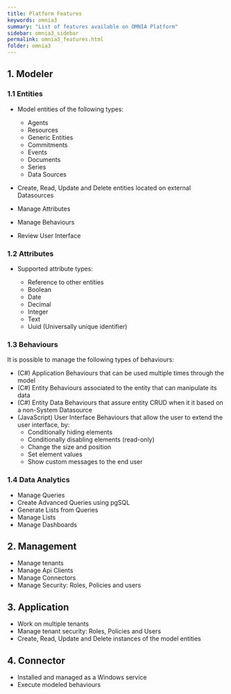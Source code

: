 ```yaml
---
title: Platform Features
keywords: omnia3
summary: "List of features available on OMNIA Platform"
sidebar: omnia3_sidebar
permalink: omnia3_features.html
folder: omnia3
---
```


## 1. Modeler

###   1.1 Entities

  - Model entities of the following types:

      - Agents
      - Resources
      - Generic Entities
      - Commitments
      - Events
      - Documents
      - Series
      - Data Sources

  - Create, Read, Update and Delete entities located on external Datasources
  - Manage Attributes
  - Manage Behaviours
  - Review User Interface

###   1.2 Attributes

  - Supported attribute types:
    
    - Reference to other entities
    - Boolean
    - Date
    - Decimal
    - Integer
    - Text
    - Uuid (Universally unique identifier)
    
###   1.3 Behaviours

  It is possible to manage the following types of behaviours:

  - (C#) Application Behaviours that can be used multiple times through the model
  - (C#) Entity Behaviours associated to the entity that can manipulate its data
  - (C#) Entity Data Behaviours that assure entity CRUD when it it based on a non-System Datasource
  - (JavaScript) User Interface Behaviours that allow the user to extend the user interface, by:
    - Conditionally hiding elements
    - Conditionally disabling elements (read-only)
    - Change the size and position
    - Set element values
    - Show custom messages to the end user

###   1.4 Data Analytics

  - Manage Queries
  - Create Advanced Queries using pgSQL
  - Generate Lists from Queries
  - Manage Lists
  - Manage Dashboards

## 2. Management

- Manage tenants
- Manage Api Clients
- Manage Connectors
- Manage Security: Roles, Policies and users

## 3. Application

- Work on multiple tenants
- Manage tenant security: Roles, Policies and Users
- Create, Read, Update and Delete instances of the model entities

## 4. Connector

- Installed and managed as a Windows service
- Execute modeled behaviours
